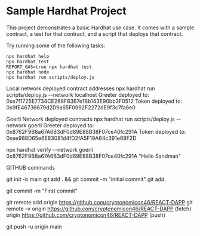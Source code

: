 # Sample Hardhat Project

This project demonstrates a basic Hardhat use case. It comes with a sample contract, a test for that contract, and a script that deploys that contract.

Try running some of the following tasks:

```shell
npx hardhat help
npx hardhat test
REPORT_GAS=true npx hardhat test
npx hardhat node
npx hardhat run scripts/deploy.js
```

Local network deployed contract addresses 
npx hardhat run scripts/deploy.js --network localhost
Greeter deployed to: 0xe7f1725E7734CE288F8367e1Bb143E90bb3F0512
Token deployed to: 0x9fE46736679d2D9a65F0992F2272dE9f3c7fa6e0

Goerli Network deployed contracts
npx hardhat run scripts/deploy.js --network goerli
Greeter deployed to: 0x8762F9B8a67A6B3dF0d89E88B38F07ce40fc291A
Token deployed to: 0xee988D65e6E83081d4fD2fA5F19A64c391e68F2D



npx hardhat verify --network goerli 0x8762F9B8a67A6B3dF0d89E88B38F07ce40fc291A "Hello Sandman"



GITHUB commands

git init -b main
git add . && git commit -m "initial commit"
git add.

git commit -m "First commit"

git remote add origin https://github.com/cryptonomicon46/REACT-DAPP
git remote -v
origin  https://github.com/cryptonomicon46/REACT-DAPP (fetch)
origin  https://github.com/cryptonomicon46/REACT-DAPP (push)

 git push -u origin main

